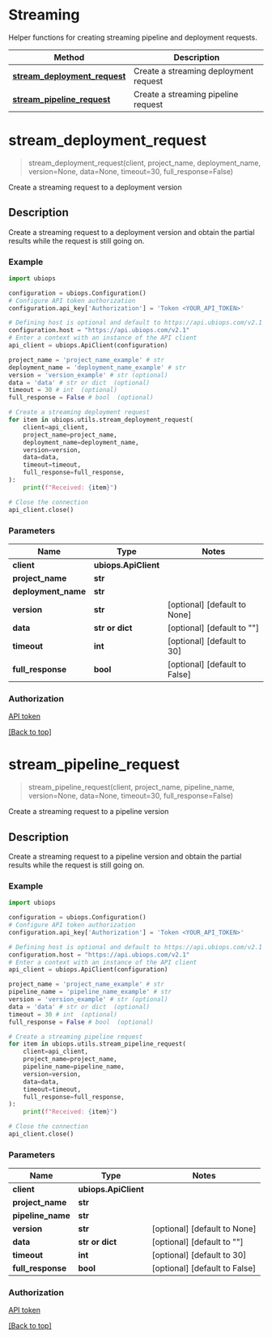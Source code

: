 # Streaming

Helper functions for creating streaming pipeline and deployment requests.

| Method                                                                    | Description                           |
|---------------------------------------------------------------------------|---------------------------------------|
| [**stream_deployment_request**](./Streaming.md#stream_deployment_request) | Create a streaming deployment request |
| [**stream_pipeline_request**](./Streaming.md#stream_pipeline_request)     | Create a streaming pipeline request   |

# **stream_deployment_request**

> stream_deployment_request(client, project_name, deployment_name, version=None, data=None, timeout=30, full_response=False)

Create a streaming request to a deployment version

## Description

Create a streaming request to a deployment version and obtain the partial results while the request is still going on.

### Example

```python
import ubiops

configuration = ubiops.Configuration()
# Configure API token authorization
configuration.api_key['Authorization'] = 'Token <YOUR_API_TOKEN>'

# Defining host is optional and default to https://api.ubiops.com/v2.1
configuration.host = "https://api.ubiops.com/v2.1"
# Enter a context with an instance of the API client
api_client = ubiops.ApiClient(configuration)

project_name = 'project_name_example' # str 
deployment_name = 'deployment_name_example' # str 
version = 'version_example' # str (optional)
data = 'data' # str or dict  (optional)
timeout = 30 # int  (optional)
full_response = False # bool  (optional)

# Create a streaming deployment request
for item in ubiops.utils.stream_deployment_request(
    client=api_client,
    project_name=project_name,
    deployment_name=deployment_name,
    version=version,
    data=data,
    timeout=timeout,
    full_response=full_response,
):
    print(f"Received: {item}")

# Close the connection
api_client.close()
```

### Parameters

| Name                 | Type                 | Notes                         |
|----------------------|----------------------|-------------------------------|
| **client**           | **ubiops.ApiClient** |                               |
| **project_name**     | **str**              |                               |
| **deployment_name**  | **str**              |                               |
| **version**          | **str**              | [optional] [default to None]  |
| **data**             | **str or dict**      | [optional] [default to ""]    |
| **timeout**          | **int**              | [optional] [default to 30]    |
| **full_response**    | **bool**             | [optional] [default to False] |

### Authorization

[API token](https://ubiops.com/docs/organizations/service-users)

[[Back to top]](#)


# **stream_pipeline_request**

> stream_pipeline_request(client, project_name, pipeline_name, version=None, data=None, timeout=30, full_response=False)

Create a streaming request to a pipeline version

## Description

Create a streaming request to a pipeline version and obtain the partial results while the request is still going on.

### Example

```python
import ubiops

configuration = ubiops.Configuration()
# Configure API token authorization
configuration.api_key['Authorization'] = 'Token <YOUR_API_TOKEN>'

# Defining host is optional and default to https://api.ubiops.com/v2.1
configuration.host = "https://api.ubiops.com/v2.1"
# Enter a context with an instance of the API client
api_client = ubiops.ApiClient(configuration)

project_name = 'project_name_example' # str 
pipeline_name = 'pipeline_name_example' # str 
version = 'version_example' # str (optional)
data = 'data' # str or dict  (optional)
timeout = 30 # int  (optional)
full_response = False # bool  (optional)

# Create a streaming pipeline request
for item in ubiops.utils.stream_pipeline_request(
    client=api_client,
    project_name=project_name,
    pipeline_name=pipeline_name,
    version=version,
    data=data,
    timeout=timeout,
    full_response=full_response,
):
    print(f"Received: {item}")

# Close the connection
api_client.close()
```

### Parameters

| Name              | Type                 | Notes                                              |
|-------------------|----------------------|----------------------------------------------------|
| **client**        | **ubiops.ApiClient** |                                                    |
| **project_name**  | **str**              |                                                    |
| **pipeline_name** | **str**              |                                                    |
| **version**       | **str**              | [optional] [default to None]                       |
| **data**          | **str or dict**      | [optional] [default to ""]                         |
| **timeout**       | **int**              | [optional] [default to 30]                         |
| **full_response** | **bool**             | [optional] [default to False]                      |

### Authorization

[API token](https://ubiops.com/docs/organizations/service-users)

[[Back to top]](#)
